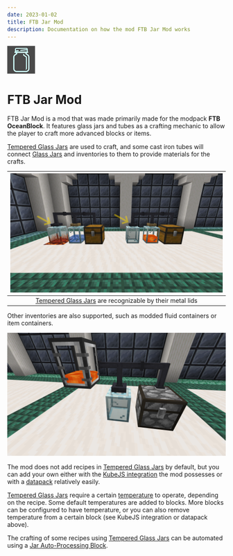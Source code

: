 ```yaml
---
date: 2023-01-02
title: FTB Jar Mod
description: Documentation on how the mod FTB Jar Mod works
---
```


![Logo](./images/README/logo.png "Logo")

# FTB Jar Mod

FTB Jar Mod is a mod that was made primarily made for the modpack **FTB OceanBlock**. It features glass jars and tubes as a crafting mechanic to allow the player to craft more advanced blocks or items.

[Tempered Glass Jars](./contents/jars.md#tempered-glass-jar) are used to craft, and some cast iron tubes will connect [Glass Jars](./contents/jars.md#glass-jar) and inventories to them to provide materials for the crafts.

| ![Example Setup](./images/README/example_setup.png "Example Setup") |
|:--:|
| <figcaption>[Tempered Glass Jars](./contents/jars.md#tempered-glass-jar) are recognizable by their metal lids</figcaption> |

Other inventories are also supported, such as modded fluid containers or item containers.

![Modded Setup](./images/README/modded_setup.png "Modded Setup")

The mod does not add recipes in [Tempered Glass Jars](./contents/jars.md#tempered-glass-jar) by default, but you can add your own either with the [KubeJS integration](./for-kubejs.md) the mod possesses or with a [datapack](./for-datapacks.md) relatively easily.

[Tempered Glass Jars](./contents/jars.md#tempered-glass-jar) require a certain [temperature](./contents/jars.md) to operate, depending on the recipe. Some default temperatures are added to blocks. More blocks can be configured to have temperature, or you can also remove temperature from a certain block (see KubeJS integration or datapack above).

The crafting of some recipes using [Tempered Glass Jars](./contents/jars.md#tempered-glass-jar) can be automated using a [Jar Auto-Processing Block](./contents/automation.md).